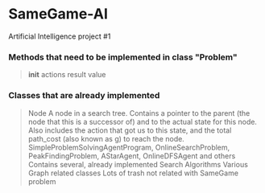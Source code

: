# SameGame-AI
Artificial Intelligence project #1

### Methods that need to be implemented in class "Problem"
> __init__
> actions
> result
> value

### Classes that are already implemented
> Node
A node in a search tree. Contains a pointer to the parent (the node that this is a successor of) and to the actual state for this node.
Also includes the action that got us to this state, and the total path_cost (also known as g) to reach the node.
> SimpleProblemSolvingAgentProgram, OnlineSearchProblem, PeakFindingProblem, AStarAgent, OnlineDFSAgent and others
Contains several, already implemented Search Algorithms
> Various Graph related classes
> Lots of trash not related with SameGame problem